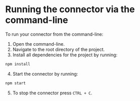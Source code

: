# Running the connector via the command-line

To run your connector from the command-line:
1. Open the command-line.
2. Navigate to the root directory of the project.
3. Install all dependencies for the project by running:
```sh
npm install
```
4. Start the connector by running:
```sh
npm start
```
5. To stop the connector press `CTRL + C`.